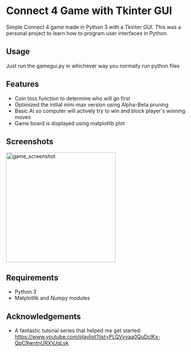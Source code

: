 # Connect 4 Game with Tkinter GUI

Simple Connect 4 game made in Python 3 with a Tkinter GUI. This was a personal project to learn how to program user interfaces in Python.

## Usage
Just run the gamegui.py in whichever way you normally run python files

## Features
* Coin toss function to determine who will go first
* Optimized the initial mini-max version using Alpha-Beta pruning
* Basic AI so computer will actively try to win and block player's winning moves
* Game board is displayed using matplotlib plot

## Screenshots
<img width="300" alt="game_screenshot" src="https://user-images.githubusercontent.com/40459599/53034902-2ac24d80-346c-11e9-94d3-85b3db84ad71.png">

## Requirements
* Python 3
* Matplotlib and Numpy modules

## Acknowledgements

* A fantastic tutorial series that helped me get started: https://www.youtube.com/playlist?list=PLQVvvaa0QuDclKx-QpC9wntnURXVJqLyk

